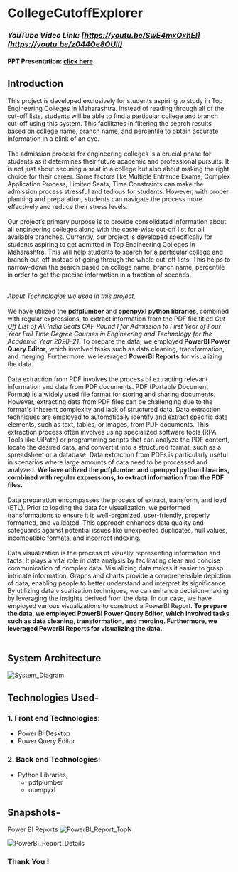# CollegeCutoffExplorer

### _YouTube Video Link: [https://youtu.be/SwE4mxQxhEI](https://youtu.be/z044Oe8OUII)_
#### PPT Presentation: [click here](https://drive.google.com/file/d/17AUJgyMIsWUYjG5X902cL9oM8NA0pSYc/view?usp=sharing)

## Introduction
This project is developed exclusively for students aspiring to study in Top Engineering Colleges in Maharashtra. Instead of reading through all of the cut-off lists, students will be able to find a particular college and branch cut-off using this system. This facilitates in filtering the search results based on college name, branch name, and percentile to obtain accurate information in a blink of an eye. </br></br>
The admission process for engineering colleges is a crucial phase for students as it determines their future academic and professional pursuits. It is not just about securing a seat in a college but also about making the right choice for their career. Some factors like Multiple Entrance Exams, Complex Application Process, Limited Seats, Time Constraints can make the admission process stressful and tedious for students. However, with proper planning and preparation, students can navigate the process more effectively and reduce their stress levels. </br></br>
Our project’s primary purpose is to provide consolidated information about all engineering colleges along with the caste-wise cut-off list for all available branches. Currently, our project is developed specifically for students aspiring to get admitted in Top Engineering Colleges in Maharashtra. This will help students to search for a particular college and branch cut-off instead of going through the whole cut-off lists. This helps to narrow-down the search based on college name, branch name, percentile in order to get the precise information in a fraction of seconds. </br> </br>

*About Technologies we used in this project,* </br></br>
We have utilized the **pdfplumber** and **openpyxl** **python libraries**, combined with regular expressions, to extract information from the PDF file titled *Cut Off List of All India Seats CAP Round I for Admission to First Year of Four Year Full Time Degree Courses in Engineering and Technology for the Academic Year 2020–21*. 
To prepare the data, we employed **PowerBI Power Query Editor**, which involved tasks such as data cleaning, transformation, and merging. Furthermore, we leveraged **PowerBI Reports** for visualizing the data. </br></br>
Data extraction from PDF involves the process of extracting relevant information and data from PDF documents. PDF (Portable Document Format) is a widely used file format for storing and sharing documents. However, extracting data from PDF files can be challenging due to the format's inherent complexity and lack of structured data. Data extraction techniques are employed to automatically identify and extract specific data elements, such as text, tables, or images, from PDF documents. This extraction process often involves using specialized software tools (RPA Tools like UiPath) or programming scripts that can analyze the PDF content, locate the desired data, and convert it into a structured format, such as a spreadsheet or a database. Data extraction from PDFs is particularly useful in scenarios where large amounts of data need to be processed and analyzed. **We have utilized the pdfplumber and openpyxl python libraries, combined with regular expressions, to extract information from the PDF files.** </br></br>
Data preparation encompasses the process of extract, transform, and load (ETL). Prior to loading the data for visualization, we performed transformations to ensure it is well-organized, user-friendly, properly formatted, and validated. This approach enhances data quality and safeguards against potential issues like unexpected duplicates, null values, incompatible formats, and incorrect indexing. </br></br>
Data visualization is the process of visually representing information and facts. It plays a vital role in data analysis by facilitating clear and concise communication of complex data. Visualizing data makes it easier to grasp intricate information. Graphs and charts provide a comprehensible depiction of data, enabling people to better understand and interpret its significance. By utilizing data visualization techniques, we can enhance decision-making by leveraging the insights derived from the data. In our case, we have employed various visualizations to construct a PowerBI Report. **To prepare the data, we employed PowerBI Power Query Editor, which involved tasks such as data cleaning, transformation, and merging. Furthermore, we leveraged PowerBI Reports for visualizing the data.** </br></br>

## System Architecture
![System_Diagram](https://github.com/rid17pawar/CollegeCutoffExplorer/assets/47048717/7cd77460-267e-47d1-8d46-25fc4ec89c67)

## Technologies Used-
### 1. Front end Technologies:
  - Power BI Desktop
  - Power Query Editor
  
### 2. Back end Technologies:
  - Python Libraries, 
    - pdfplumber
    - openpyxl


## Snapshots-

Power BI Reports
![PowerBI_Report_TopN](https://github.com/rid17pawar/CollegeCutoffExplorer/assets/47048717/f0e1a132-0484-4e87-83e4-90f8665178e7)


![PowerBI_Report_Details](https://github.com/rid17pawar/CollegeCutoffExplorer/assets/47048717/b0b5802d-38d7-42f8-a88d-e896bbe72988)

### Thank You !
